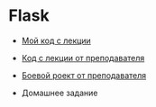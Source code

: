 # Flask

- [Мой код с лекции](flask)

- [Код с лекции от преподавателя](flask_100)

- [Боевой роект от преподавателя](todo_flask_netology-main)

- Домашнее задание
